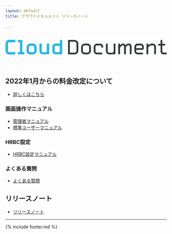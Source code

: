 ```yaml
---
layout: default
title: クラウドドキュメント リリースノート

---
```


<br>
<div align="center">
<img src="logo-type.png" alt="クラウドドキュメント" title="クラウドドキュメント">
</div>
<br><br>

## 2022年1月からの料金改定について
* [詳しくはこちら](release-notes/20220104.md)

### 画面操作マニュアル

* [管理者マニュアル](manual/admin.md)
* [標準ユーザーマニュアル](manual/user.md)

### HRBC設定

* [HRBC設定マニュアル](manual/hrbc.md)


### よくある質問

* [よくある質問](faq/faq.md)


## リリースノート

* [リリースノート](release-notes/index.md)


-----

{% include footer.md %}

<link rel="icon" href="favicon.ico" type="image/x-icon"/>
<link rel="shortcut icon" href="favicon.ico" type="image/x-icon"/>
